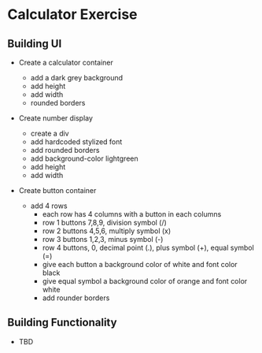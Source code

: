 # Calculator Exercise

## Building UI

- Create a calculator container 
    - add a dark grey background 
    - add height 
    - add width
    - rounded borders

- Create number display  
    - create a div
    - add hardcoded stylized font
    - add rounded borders
    - add background-color lightgreen
    - add height
    - add width

- Create button container
    - add 4 rows
        - each row has 4 columns with a button in each columns
        - row 1 buttons 7,8,9, division symbol (/)
        - row 2 buttons 4,5,6, multiply symbol (x)
        - row 3 buttons 1,2,3, minus symbol (-)
        - row 4 buttons, 0, decimal point (.), plus symbol (+), equal symbol (=)
        - give each button a background color of white and font color black
        - give equal symbol a background color of orange and font color white
        - add rounder borders

## Building Functionality
- TBD